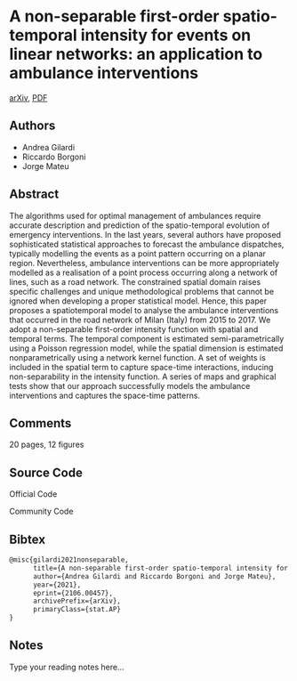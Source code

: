 
# A non-separable first-order spatio-temporal intensity for events on linear networks: an application to ambulance interventions

[arXiv](https://arxiv.org/abs/2106.0457), [PDF](https://arxiv.org/pdf/2106.0457.pdf)

## Authors

- Andrea Gilardi
- Riccardo Borgoni
- Jorge Mateu

## Abstract

The algorithms used for optimal management of ambulances require accurate description and prediction of the spatio-temporal evolution of emergency interventions. In the last years, several authors have proposed sophisticated statistical approaches to forecast the ambulance dispatches, typically modelling the events as a point pattern occurring on a planar region. Nevertheless, ambulance interventions can be more appropriately modelled as a realisation of a point process occurring along a network of lines, such as a road network. The constrained spatial domain raises specific challenges and unique methodological problems that cannot be ignored when developing a proper statistical model. Hence, this paper proposes a spatiotemporal model to analyse the ambulance interventions that occurred in the road network of Milan (Italy) from 2015 to 2017. We adopt a non-separable first-order intensity function with spatial and temporal terms. The temporal component is estimated semi-parametrically using a Poisson regression model, while the spatial dimension is estimated nonparametrically using a network kernel function. A set of weights is included in the spatial term to capture space-time interactions, inducing non-separability in the intensity function. A series of maps and graphical tests show that our approach successfully models the ambulance interventions and captures the space-time patterns.

## Comments

20 pages, 12 figures

## Source Code

Official Code



Community Code



## Bibtex

```tex
@misc{gilardi2021nonseparable,
      title={A non-separable first-order spatio-temporal intensity for events on linear networks: an application to ambulance interventions}, 
      author={Andrea Gilardi and Riccardo Borgoni and Jorge Mateu},
      year={2021},
      eprint={2106.00457},
      archivePrefix={arXiv},
      primaryClass={stat.AP}
}
```

## Notes

Type your reading notes here...

